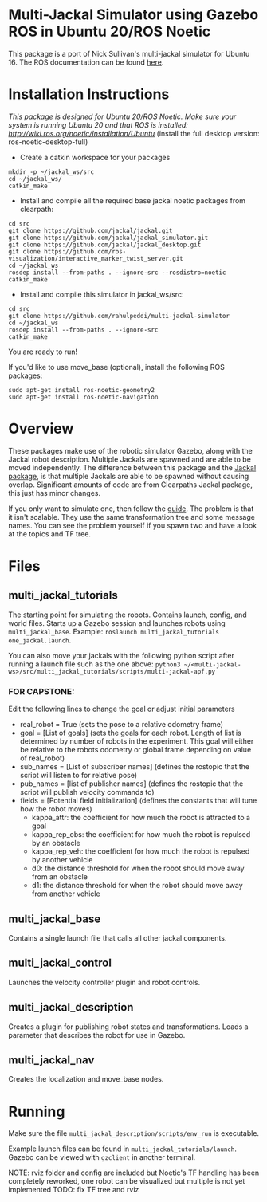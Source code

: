 # Multi-Jackal Simulator using Gazebo ROS in Ubuntu 20/ROS Noetic

This package is a port of Nick Sullivan's multi-jackal simulator for Ubuntu 16. The ROS documentation can be found [here](http://wiki.ros.org/multi_jackal_tutorials).

# Installation Instructions

_This package is designed for Ubuntu 20/ROS Noetic. Make sure your system is running Ubuntu 20 and that ROS is installed: http://wiki.ros.org/noetic/Installation/Ubuntu_ (install the full desktop version: ros-noetic-desktop-full)

- Create a catkin workspace for your packages
```
mkdir -p ~/jackal_ws/src
cd ~/jackal_ws/
catkin_make
```
- Install and compile all the required base jackal noetic packages from clearpath:
```
cd src
git clone https://github.com/jackal/jackal.git
git clone https://github.com/jackal/jackal_simulator.git
git clone https://github.com/jackal/jackal_desktop.git
git clone https://github.com/ros-visualization/interactive_marker_twist_server.git
cd ~/jackal_ws
rosdep install --from-paths . --ignore-src --rosdistro=noetic
catkin_make
```
- Install and compile this simulator in jackal_ws/src:
```
cd src
git clone https://github.com/rahulpeddi/multi-jackal-simulator
cd ~/jackal_ws
rosdep install --from-paths . --ignore-src
catkin_make
```
You are ready to run!

If you'd like to use move_base (optional), install the following ROS packages:
```
sudo apt-get install ros-noetic-geometry2
sudo apt-get install ros-noetic-navigation
```

# Overview
These packages make use of the robotic simulator Gazebo, along with the Jackal 
robot description. Multiple Jackals are spawned and are able to be moved 
independently. The difference between this package and the [Jackal package](https://github.com/jackal/jackal), 
is that multiple Jackals are able to be spawned without causing overlap. 
Significant amounts of code are from Clearpaths Jackal package, this just has 
minor changes.

If you only want to simulate one, then follow the 
[guide](https://www.clearpathrobotics.com/assets/guides/jackal/simulation.html). 
The problem is that it isn't scalable. They use the same transformation tree and 
some message names. You can see the problem yourself if you spawn two and have a 
look at the topics and TF tree.

# Files
## multi_jackal_tutorials
The starting point for simulating the robots. Contains launch, config, and world files.
Starts up a Gazebo session and launches robots using `multi_jackal_base`.
Example: `roslaunch multi_jackal_tutorials one_jackal.launch`.

You can also move your jackals with the following python script after running a launch file such as the one above:
`python3 ~/<multi-jackal-ws>/src/multi_jackal_tutorials/scripts/multi-jackal-apf.py`

### FOR CAPSTONE:
Edit the following lines to change the goal or adjust initial parameters
- real_robot = True (sets the pose to a relative odometry frame)
- goal = [List of goals] (sets the goals for each robot. Length of list is determined by number of robots in the experiment. This goal will either be relative to the robots odometry or global frame depending on value of real_robot)
- sub_names = [List of subscriber names] (defines the rostopic that the script will listen to for relative pose)
- pub_names = [list of publisher names] (defines the rostopic that the script will publish velocity commands to)
- fields = [Potential field initialization] (defines the constants that will tune how the robot moves)
  - kappa_attr: the coefficient for how much the robot is attracted to a goal
  - kappa_rep_obs: the coefficient for how much the robot is repulsed by an obstacle
  - kappa_rep_veh: the coefficient for how much the robot is repulsed by another vehicle
  - d0: the distance threshold for when the robot should move away from an obstacle
  - d1: the distance threshold for when the robot should move away from another vehicle 

## multi_jackal_base
Contains a single launch file that calls all other jackal components.

## multi_jackal_control
Launches the velocity controller plugin and robot controls.

## multi_jackal_description
Creates a plugin for publishing robot states and transformations. Loads a 
parameter that describes the robot for use in Gazebo.

## multi_jackal_nav
Creates the localization and move_base nodes.

# Running
Make sure the file `multi_jackal_description/scripts/env_run` is executable.

Example launch files can be found in `multi_jackal_tutorials/launch`. Gazebo can be viewed with `gzclient` in another terminal.

NOTE: rviz folder and config are included but Noetic's TF handling has been completely reworked, one robot can be visualized but multiple is not yet implemented
TODO: fix TF tree and rviz
